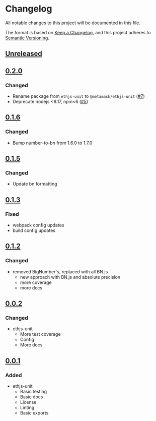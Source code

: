 # Changelog
All notable changes to this project will be documented in this file.

The format is based on [Keep a Changelog](https://keepachangelog.com/en/1.0.0/),
and this project adheres to [Semantic Versioning](https://semver.org/spec/v2.0.0.html).

## [Unreleased]

## [0.2.0]
### Changed
- Rename package from `ethjs-unit` to `@metamask/ethjs-unit` ([#7](https://github.com/MetaMask/ethjs-unit/pull/7))
- Deprecate nodejs <8.17, npm<6 ([#5](https://github.com/MetaMask/ethjs-unit/pull/5))

## [0.1.6]
### Changed
- Bump number-to-bn from 1.6.0 to 1.7.0

## [0.1.5]
### Changed
- Update bn formatting

## [0.1.3]
### Fixed
- webpack config updates
- build config updates

## [0.1.2]
### Changed
- removed BigNumber's, replaced with all BN.js
  - new approach with BN.js and absolute precision
  - more coverage
  - more docs

## [0.0.2]
### Changed
- ethjs-unit
  - More test coverage
  - Config
  - More docs

## [0.0.1]
### Added
- ethjs-unit
  - Basic testing
  - Basic docs
  - License
  - Linting
  - Basic exports

[Unreleased]: https://github.com/MetaMask/ethjs-unit/compare/v0.2.0...HEAD
[0.2.0]: https://github.com/MetaMask/ethjs-unit/compare/v0.1.6...v0.2.0
[0.1.6]: https://github.com/MetaMask/ethjs-unit/compare/v0.1.5...v0.1.6
[0.1.5]: https://github.com/MetaMask/ethjs-unit/compare/v0.1.3...v0.1.5
[0.1.3]: https://github.com/MetaMask/ethjs-unit/compare/v0.1.2...v0.1.3
[0.1.2]: https://github.com/MetaMask/ethjs-unit/compare/v0.0.2...v0.1.2
[0.0.2]: https://github.com/MetaMask/ethjs-unit/compare/v0.0.1...v0.0.2
[0.0.1]: https://github.com/MetaMask/ethjs-unit/releases/tag/v0.0.1
